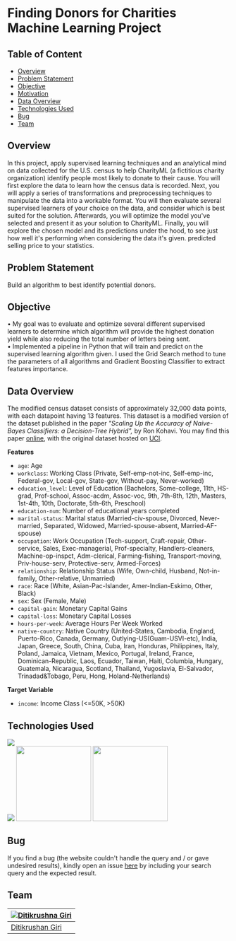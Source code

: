 

# Finding Donors for Charities Machine Learning Project
## Table of Content
  * [Overview](#overview)
  * [Problem Statement](#problem-statement)
  * [Objective](#objective) 
  *  [Motivation](#motivation)
  * [Data Overview](#data-overview) 
  * [Technologies Used](#technologies-used)
  * [Bug ](#bug)
  * [Team](#team)

## Overview
In this project, apply supervised learning techniques and an analytical mind on data collected for the U.S. census to help CharityML (a fictitious charity organization) identify people most likely to donate to their cause. You will first explore the data to learn how the census data is recorded. Next, you will apply a series of transformations and preprocessing techniques to manipulate the data into a workable format. You will then evaluate several supervised learners of your choice on the data, and consider which is best suited for the solution. Afterwards, you will optimize the model you've selected and present it as your solution to CharityML. Finally, you will explore the chosen model and its predictions under the hood, to see just how well it's performing when considering the data it's given. predicted selling price to your statistics. 

## Problem Statement 
Build an algorithm to best identify potential donors.

## Objective 
• My goal was to evaluate and optimize several different supervised learners to determine which algorithm will provide the highest donation yield while also reducing the total number of letters being sent.  
• Implemented a pipeline in Python that will train and predict on the supervised learning algorithm given. I used the Grid Search method to tune the parameters of all algorithms and Gradient Boosting Classifier to extract features importance. 

## Data Overview 
The modified census dataset consists of approximately 32,000 data points, with each datapoint having 13 features. This dataset is a modified version of the dataset published in the paper  _"Scaling Up the Accuracy of Naive-Bayes Classifiers: a Decision-Tree Hybrid",_  by Ron Kohavi. You may find this paper  [online](https://www.aaai.org/Papers/KDD/1996/KDD96-033.pdf), with the original dataset hosted on  [UCI](https://archive.ics.uci.edu/ml/datasets/Census+Income).

**Features**

-   `age`: Age
-   `workclass`: Working Class (Private, Self-emp-not-inc, Self-emp-inc, Federal-gov, Local-gov, State-gov, Without-pay, Never-worked)
-   `education_level`: Level of Education (Bachelors, Some-college, 11th, HS-grad, Prof-school, Assoc-acdm, Assoc-voc, 9th, 7th-8th, 12th, Masters, 1st-4th, 10th, Doctorate, 5th-6th, Preschool)
-   `education-num`: Number of educational years completed
-   `marital-status`: Marital status (Married-civ-spouse, Divorced, Never-married, Separated, Widowed, Married-spouse-absent, Married-AF-spouse)
-   `occupation`: Work Occupation (Tech-support, Craft-repair, Other-service, Sales, Exec-managerial, Prof-specialty, Handlers-cleaners, Machine-op-inspct, Adm-clerical, Farming-fishing, Transport-moving, Priv-house-serv, Protective-serv, Armed-Forces)
-   `relationship`: Relationship Status (Wife, Own-child, Husband, Not-in-family, Other-relative, Unmarried)
-   `race`: Race (White, Asian-Pac-Islander, Amer-Indian-Eskimo, Other, Black)
-   `sex`: Sex (Female, Male)
-   `capital-gain`: Monetary Capital Gains
-   `capital-loss`: Monetary Capital Losses
-   `hours-per-week`: Average Hours Per Week Worked
-   `native-country`: Native Country (United-States, Cambodia, England, Puerto-Rico, Canada, Germany, Outlying-US(Guam-USVI-etc), India, Japan, Greece, South, China, Cuba, Iran, Honduras, Philippines, Italy, Poland, Jamaica, Vietnam, Mexico, Portugal, Ireland, France, Dominican-Republic, Laos, Ecuador, Taiwan, Haiti, Columbia, Hungary, Guatemala, Nicaragua, Scotland, Thailand, Yugoslavia, El-Salvador, Trinadad&Tobago, Peru, Hong, Holand-Netherlands)

**Target Variable**

-   `income`: Income Class (<=50K, >50K)

## Technologies Used 
![](https://forthebadge.com/images/badges/made-with-python.svg)<br/>
[<img target="_blank" src="https://github.com/scikit-learn/scikit-learn/blob/master/doc/logos/scikit-learn-logo-small.png">](https://github.com/scikit-learn/)
<img target="_blank" src="https://github.com/ditikrushna/End-to-End-Diabetes-Prediction-Application-Using-Machine-Learning/blob/master/Resource/numpy.png" width=170>
<img target="_blank" src="https://github.com/ditikrushna/End-to-End-Diabetes-Prediction-Application-Using-Machine-Learning/blob/master/Resource/pandas.jpeg" width=170>

## Bug 
If you find a bug (the website couldn't handle the query and / or gave undesired results), kindly open an issue [here](https://github.com/ditikrushna/FINDING-DONORS-FOR-CHARITIES/issues/new) by including your search query and the expected result.



## Team  
[![Ditikrushna Giri](https://ditikrushna.me/images/diti.jpg)](https://ditikrushna.me/) |
-|
[Ditikrushan Giri](https://ditikrushna.me/) |)
